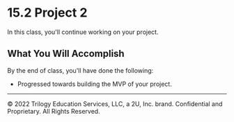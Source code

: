 # 15.2 Project 2
In this class, you'll continue working on your project.

## What You Will Accomplish
By the end of class, you'll have done the following:

* Progressed towards building the MVP of your project.

---
© 2022 Trilogy Education Services, LLC, a 2U, Inc. brand. Confidential and Proprietary. All Rights Reserved.